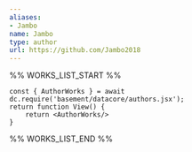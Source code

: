 ```yaml
---
aliases:
- Jambo
name: Jambo
type: author
url: https://github.com/Jambo2018
---
```



%% WORKS_LIST_START %%

```datacorejsx
const { AuthorWorks } = await dc.require('basement/datacore/authors.jsx');
return function View() {
    return <AuthorWorks/>
}
```
%% WORKS_LIST_END %%